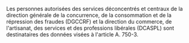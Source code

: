 
  
Les personnes autorisées des services déconcentrés et centraux de la direction générale de la concurrence, de la consommation et de la répression des fraudes (DGCCRF) et la direction du commerce, de l'artisanat, des services et des professions libérales (DCASPL) sont destinataires des données visées à l'article A. 750-3.

